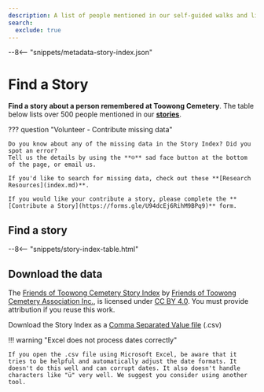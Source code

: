 ```yaml
---
description: A list of people mentioned in our self-guided walks and links to their stories 
search:
  exclude: true
---
```


--8<-- "snippets/metadata-story-index.json"

# Find a Story 

**Find a story about a person remembered at Toowong Cemetery**. The table below lists over 500 people mentioned in our **[stories](../stories/index.md)**. 

??? question "Volunteer - Contribute missing data"

    Do you know about any of the missing data in the Story Index? Did you spot an error? 
    Tell us the details by using the **☹︎** sad face button at the bottom of the page, or email us. 

    If you'd like to search for missing data, check out these **[Research Resources](index.md)**.
    
    If you would like your contribute a story, please complete the **[Contribute a Story](https://forms.gle/U94dcEj6RihM9BPq9)** form.

<!-- 
??? directions "How to use the Index" 

    - Sort the table by clicking a column name.
    - The Last Name links to the person's story which may include information beyond what is shown in the self-guided walk. Not everyone has link to their own page yet.
    - Also known as names are shown in *italics* in brackets. 
    - Dates are formatted as yyyy-mm-dd (year, month, day) to help with sorting. Where a year, month or day is unknown, a placeholder value of "yyyy", "mm", or "dd" is used.
    - Location is in the Portion-Section-Grave format.
        - Where a Grave number is unknown, a placeholder value of "gg" is used. 
        - Learn more about **[finding graves at Toowong Cemetery](../research/find-a-grave.md)**.
-->

## Find a story

--8<-- "snippets/story-index-table.html"

## Download the data

The [Friends of Toowong Cemetery Story Index](find-a-story.md) by [Friends of Toowong Cemetery Association Inc.](../index.md), is licensed under [CC BY 4.0](https://creativecommons.org/licenses/by/4.0/). You must provide attribution if you reuse this work.

Download the Story Index as a <a href="../../assets/data/story-index.csv" download>Comma Separated Value file</a> (.csv) 


!!! warning "Excel does not process dates correctly"

    If you open the .csv file using Microsoft Excel, be aware that it tries to be helpful and automatically adjust the date formats. It doesn't do this well and can corrupt dates. It also doesn't handle characters like "ü" very well. We suggest you consider using another tool.
    
<!--
or [Tabular Data Package](../assets/data/story-index.zip) (.zip). 
-->
